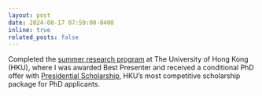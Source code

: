 ```yaml
---
layout: post
date: 2024-08-17 07:59:00-0400
inline: true
related_posts: false
---
```


Completed the <a href="https://gradsch.hku.hk/news_and_events/news_and_future_events/summer-research-programme-2024">summer research program</a> at The University of Hong Kong (HKU), where I was awarded Best Presenter and received a conditional PhD offer with <a href=https://gradsch.hku.hk/prospective_students/fees_scholarships_and_financial_support/hku_presidential_phd_scholar_programme>Presidential Scholarship</a>, HKU’s most competitive scholarship package for PhD applicants.
